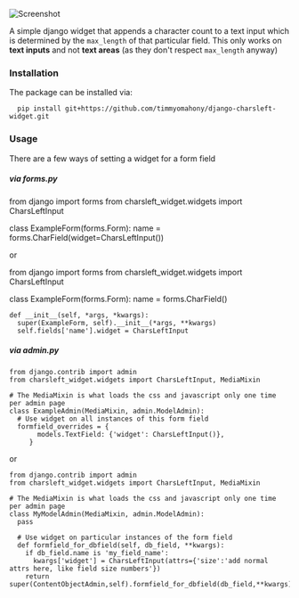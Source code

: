 ![Screenshot](https://github.com/timmyomahony/django-charsleft-widget/blob/master/charsleft-screen-small.jpg?raw=true)


A simple django widget that appends a character count to a text input which is determined by the `max_length` of that particular field. This only works on __text inputs__ and not __text areas__ (as they don't respect `max_length` anyway)

### Installation ###

  The package can be installed via:
      
      pip install git+https://github.com/timmyomahony/django-charsleft-widget.git
  

### Usage ###

There are a few ways of setting a widget for a form field

##### via forms.py #####

  from django import forms
  from charsleft_widget.widgets import CharsLeftInput
  
  class ExampleForm(forms.Form):
    name = forms.CharField(widget=CharsLeftInput())

or

  from django import forms
  from charsleft_widget.widgets import CharsLeftInput
  
  class ExampleForm(forms.Form):
    name = forms.CharField()

    def __init__(self, *args, *kwargs):
      super(ExampleForm, self).__init__(*args, **kwargs)
      self.fields['name'].widget = CharsLeftInput

##### via admin.py #####

    from django.contrib import admin
    from charsleft_widget.widgets import CharsLeftInput, MediaMixin
    
    # The MediaMixin is what loads the css and javascript only one time per admin page
    class ExampleAdmin(MediaMixin, admin.ModelAdmin):
      # Use widget on all instances of this form field
      formfield_overrides = {
           models.TextField: {'widget': CharsLeftInput()},
         }



or

    from django.contrib import admin
    from charsleft_widget.widgets import CharsLeftInput, MediaMixin
  
    # The MediaMixin is what loads the css and javascript only one time per admin page
    class MyModelAdmin(MediaMixin, admin.ModelAdmin):
      pass
  
      # Use widget on particular instances of the form field
      def formfield_for_dbfield(self, db_field, **kwargs):
        if db_field.name is 'my_field_name':
          kwargs['widget'] = CharsLeftInput(attrs={'size':'add normal attrs here, like field size numbers'})
        return super(ContentObjectAdmin,self).formfield_for_dbfield(db_field,**kwargs)
